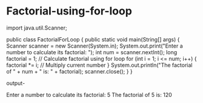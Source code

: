 # Factorial-using-for-loop
import java.util.Scanner;

public class FactorialForLoop {
    public static void main(String[] args) {
        Scanner scanner = new Scanner(System.in);
System.out.print("Enter a number to calculate its factorial: ");
int num = scanner.nextInt();
long factorial = 1;
// Calculate factorial using for loop
for (int i = 1; i <= num; i++) {
      factorial *= i; // Multiply current number
        }
System.out.println("The factorial of " + num + " is: " + factorial);
scanner.close();
    }
}

output-

Enter a number to calculate its factorial: 5
The factorial of 5 is: 120

